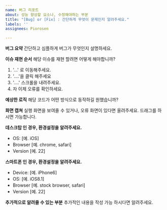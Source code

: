 ```yaml
---
name: 버그 리포트
about: 성능 향상할 요소나, 수정해야하는 부분
title: "[Bug] or [Fix] : 간단하게 무엇이 문제인지 알려주세요."
labels: ''
assignees: Piorosen

---
```


**버그 요약**
간단하고 심플하게 버그가 무엇인지 설명하세요.

**이슈 재현 순서**
해당 이슈를 재현 할려면 어떻게 해야합니까?
1.  '...' 로 이동해주세요.
2. '....'을 클릭 해주세요
3. '....' 스크롤을 내려주세요.
4. 자 이제 오류를 확인하세요.

**예상한 로직**
해당 코드가 어떤 방식으로 동작하길 원했습니까?

**화면 캡쳐**
실행 화면을 보여줄 수 있거나, 오류 화면이 있다면 올려주세요.
드래그를 하시면 가능합니다.

**데스크탑 인 경우, 환경설정을 알려주세요.**
 - OS: [예. iOS]
 - Browser [예. chrome, safari]
 - Version [예. 22]

**스마트폰 인 경우, 환경설정을 알려주세요.**
 - Device: [예. iPhone6]
 - OS: [예. iOS8.1]
 - Browser [예. stock browser, safari]
 - Version [예. 22]

**추가적으로 알려줄 수 있는 부분**
추가적인 내용을 작성 가능 하시다면 알려주세요.
